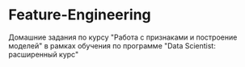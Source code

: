 # Feature-Engineering
Домашние задания по курсу "Работа с признаками и построение моделей" в рамках обучения по программе "Data Scientist: расширенный курс"
